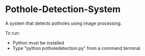 # Pothole-Detection-System
A system that detects potholes using image processing.

To run:
- Python must be installed
- Type "python potholedetection.py" from a command terminal